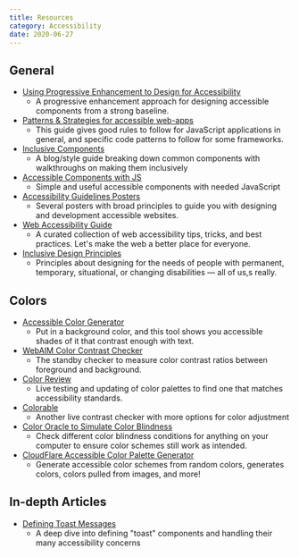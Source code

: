 ```yaml
---
title: Resources
category: Accessibility
date: 2020-06-27
---
```


## General

* [Using Progressive Enhancement to Design for Accessibility](https://www.sitepen.com/blog/using-progressive-enhancement-to-design-for-accessibility/)
  * A progressive enhancement approach for designing accessible components from a strong baseline.
* [Patterns & Strategies for accessible web-apps](https://accessible-app.com/)
  * This guide gives good rules to follow for JavaScript applications in general, and specific code patterns to follow for some frameworks.
* [Inclusive Components](https://inclusive-components.design/)
  * A blog/style guide breaking down common components with walkthroughs on making them inclusively
* [Accessible Components with JS](https://github.com/scottaohara/accessible_components)
  * Simple and useful accessible components with needed JavaScript
* [Accessibility Guidelines Posters](https://github.com/UKHomeOffice/posters/blob/master/accessibility/dos-donts/posters_en-UK/accessibility-posters-set.pdf)
  * Several posters with broad principles to guide you with designing and development accessible websites.
* [Web Accessibility Guide](https://webaccessibility.guide/)
  * A curated collection of web accessibility tips, tricks, and best practices. Let's make the web a better place for everyone.
* [Inclusive Design Principles](https://inclusivedesignprinciples.org/)
  * Principles about designing for the needs of people with permanent, temporary, situational, or changing disabilities — all of us,s really.

## Colors

* [Accessible Color Generator](https://learnui.design/tools/accessible-color-generator.html)
  * Put in a background color, and this tool shows you accessible shades of it that contrast enough with text.
* [WebAIM Color Contrast Checker](https://webaim.org/resources/contrastchecker/)
  * The standby checker to measure color contrast ratios between foreground and background.
* [Color Review](https://color.review/)
  * Live testing and updating of color palettes to find one that matches accessibility standards.
* [Colorable](http://jxnblk.com/colorable/demos/text/)
  * Another live contrast checker with more options for color adjustment
* [Color Oracle to Simulate Color Blindness](https://colororacle.org/)
  * Check different color blindness conditions for anything on your computer to ensure color schemes still work as intended.
* [CloudFlare Accessible Color Palette Generator](https://cloudflare.design/color/)
  * Generate accessible color schemes from random colors, generates colors, colors pulled from images, and more!

## In-depth Articles

* [Defining Toast Messages](https://adrianroselli.com/2020/01/defining-toast-messages.html)
  * A deep dive into defining "toast" components and handling their many accessibility concerns
